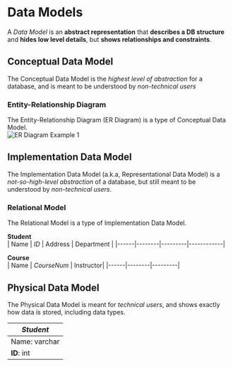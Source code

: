 # Data Models
A *Data Model* is an **abstract representation** that **describes a DB structure** and **hides low level details**, but **shows relationships and constraints**. 

## Conceptual Data Model 
The Conceptual Data Model is the *highest level of abstraction* for a database, and is meant to be understood by *non-technical users* 

### Entity-Relationship Diagram 
The Entity-Relationship Diagram (ER Diagram) is a type of Conceptual Data Model.     
![ER Diagram Example 1](images/er_diagram1.png)   

## Implementation Data Model 
The Implementation Data Model (a.k.a, Representational Data Model) is a *not-so-high-level abstraction* of a database, but still meant to be understood by *non-technical users*. 

### Relational Model 
The Relational Model is a type of Implementation Data Model.     

**Student**     
| Name | *ID* | Address | Department |
|------|--------|---------|------------|


**Course**    
| Name | *CourseNum* | Instructor|
|------|--------|---------|


## Physical Data Model 
The Physical Data Model is meant for *technical users*, and shows exactly how data is stored, including data types. 

|*Student*| 
|-----------|
|Name: varchar|
|**ID**: int |


